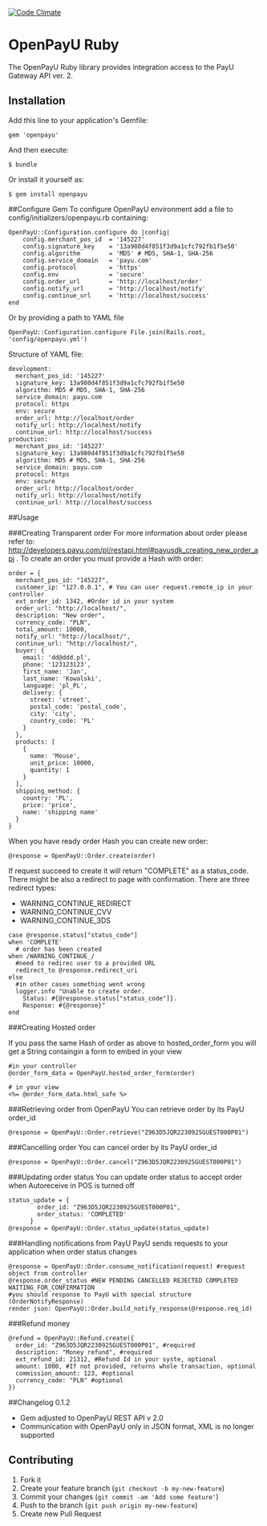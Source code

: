[![Code Climate](https://codeclimate.com/repos/524eb044f3ea00329815dff1/badges/885c2d52f25c02295344/gpa.png)](https://codeclimate.com/repos/524eb044f3ea00329815dff1/feed)

# OpenPayU Ruby

The OpenPayU Ruby library provides integration access to the PayU Gateway API ver. 2.

## Installation

Add this line to your application's Gemfile:

    gem 'openpayu'

And then execute:

    $ bundle

Or install it yourself as:

    $ gem install openpayu

##Configure Gem
  To configure OpenPayU environment add a file to config/initializers/openpayu.rb containing:

    OpenPayU::Configuration.configure do |config|
        config.merchant_pos_id  = '145227'
        config.signature_key    = '13a980d4f851f3d9a1cfc792fb1f5e50'
        config.algorithm        = 'MD5' # MD5, SHA-1, SHA-256
        config.service_domain   = 'payu.com'
        config.protocol         = 'https'
        config.env              = 'secure'
        config.order_url        = 'http://localhost/order'
        config.notify_url       = 'http://localhost/notify'
        config.continue_url     = 'http://localhost/success'
    end

  Or by providing a path to YAML file

    OpenPayU::Configuration.configure File.join(Rails.root, 'config/openpayu.yml')

  Structure of YAML file:

    development:
      merchant_pos_id: '145227'
      signature_key: 13a980d4f851f3d9a1cfc792fb1f5e50
      algorithm: MD5 # MD5, SHA-1, SHA-256
      service_domain: payu.com
      protocol: https
      env: secure
      order_url: http://localhost/order
      notify_url: http://localhost/notify
      continue_url: http://localhost/success
    production:
      merchant_pos_id: '145227'
      signature_key: 13a980d4f851f3d9a1cfc792fb1f5e50
      algorithm: MD5 # MD5, SHA-1, SHA-256
      service_domain: payu.com
      protocol: https
      env: secure
      order_url: http://localhost/order
      notify_url: http://localhost/notify
      continue_url: http://localhost/success

##Usage

###Creating Transparent order
  For more information about order please refer to: http://developers.payu.com/pl/restapi.html#payusdk_creating_new_order_api .
  To create an order you must provide a Hash with order:

    order = {
      merchant_pos_id: "145227",
      customer_ip: "127.0.0.1", # You can user request.remote_ip in your controller
      ext_order_id: 1342, #Order id in your system
      order_url: "http://localhost/",
      description: "New order",
      currency_code: "PLN",
      total_amount: 10000,
      notify_url: "http://localhost/",
      continue_url: "http://localhost/",
      buyer: {
        email: 'dd@ddd.pl',
        phone: '123123123',
        first_name: 'Jan',
        last_name: 'Kowalski',
        language: 'pl_PL',
        delivery: {
          street: 'street',
          postal_code: 'postal_code',
          city: 'city',
          country_code: 'PL'
        }
      },
      products: [
        {
          name: 'Mouse',
          unit_price: 10000,
          quantity: 1
        }
      ],
      shipping_method: {
        country: 'PL',
        price: 'price',
        name: 'shipping name'
      }
    }

  When you have ready order Hash you can create new order:

    @response = OpenPayU::Order.create(order)

  If request succeed to create it will return "COMPLETE" as a status_code.
  There might be also a redirect to page with confirmation.
  There are three redirect types:

  * WARNING_CONTINUE_REDIRECT
  * WARNING_CONTINUE_CVV
  * WARNING_CONTINUE_3DS

```
case @response.status["status_code"]
when 'COMPLETE'
  # order has been created
when /WARNING_CONTINUE_/
  #need to redirec user to a provided URL
  redirect_to @response.redirect_uri
else
  #in other cases something went wrong
  logger.info "Unable to create order. 
    Status: #{@response.status["status_code"]}.
    Response: #{@response}"
end
```

###Creating Hosted order

  If you pass the same Hash of order as above to hosted_order_form you will
  get a String containgin a form to embed in your view

    #in your controller
    @order_form_data = OpenPayU.hosted_order_form(order)

    # in your view
    <%= @order_form_data.html_safe %>

###Retrieving order from OpenPayU
  You can retrieve order by its PayU order_id

    @response = OpenPayU::Order.retrieve("Z963D5JQR2230925GUEST000P01")

###Cancelling order 
  You can cancel order by its PayU order_id

    @response = OpenPayU::Order.cancel("Z963D5JQR2230925GUEST000P01")

###Updating order status
  You can update order status to accept order when Autoreceive in POS is turned off

    status_update = {
            order_id: "Z963D5JQR2230925GUEST000P01",
            order_status: 'COMPLETED'
          }
    @response = OpenPayU::Order.status_update(status_update)

###Handling notifications from PayU
  PayU sends requests to your application when order status changes

    @response = OpenPayU::Order.consume_notification(request) #request object from controller
    @response.order_status #NEW PENDING CANCELLED REJECTED COMPLETED WAITING_FOR_CONFIRMATION
    #you should response to PayU with special structure (OrderNotifyResponse)
    render json: OpenPayU::Order.build_notify_response(@response.req_id)


###Refund money

    @refund = OpenPayU::Refund.create({
      order_id: "Z963D5JQR2230925GUEST000P01", #required
      description: "Money refund", #required
      ext_refund_id: 21312, #Refund Id in your syste, optional
      amount: 1000, #If not provided, returns whole transaction, optional
      commission_amount: 123, #optional
      currency_code: "PLN" #optional
    })
    

##Changelog
  0.1.2
  * Gem adjusted to OpenPayU REST API v 2.0 
  * Communication with OpenPayU only in JSON format, XML is no longer supported


## Contributing

1. Fork it
2. Create your feature branch (`git checkout -b my-new-feature`)
3. Commit your changes (`git commit -am 'Add some feature'`)
4. Push to the branch (`git push origin my-new-feature`)
5. Create new Pull Request
